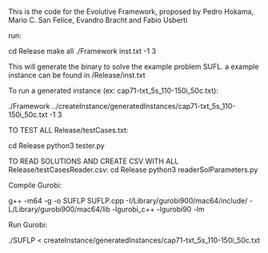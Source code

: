 This is the code for the Evolutive Framework, proposed by
Pedro Hokama, Mario C. San Felice, Evandro Bracht and Fabio Usberti

run:

cd Release
make all
./Framework inst.txt -1 3

This will generate the binary to solve the example problem SUFL.
a example instance can be found in /Release/inst.txt

To run a generated instance (ex: cap71-txt_5s_110-150i_50c.txt):

./Framework ../createInstance/generatedInstances/cap71-txt_5s_110-150i_50c.txt  -1 3


TO TEST ALL Release/testCases.txt: 

cd Release
python3 tester.py

TO READ SOLUTIONS AND CREATE CSV WITH ALL Release/testCasesReader.csv:
cd Release
python3 readerSolParameters.py


Compile Gurobi:

g++ -m64 -g -o SUFLP SUFLP.cpp -I/Library/gurobi900/mac64/include/ -L/Library/gurobi900/mac64/lib -lgurobi_c++ -lgurobi90 -lm


Run Gurobi:

./SUFLP < createInstance/generatedInstances/cap71-txt_5s_110-150i_50c.txt
